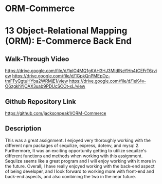 # ORM-Commerce

# 13 Object-Relational Mapping (ORM): E-Commerce Back End


## Walk-Through Video 

https://drive.google.com/file/d/1plO4MQ1gKAH3HJ3MldlNeYHn4tCEFrT6/view
https://drive.google.com/file/d/1GpkQnPMEpOz-tmFFyQgtuHYba2WRMjE1/view
https://drive.google.com/file/d/1eK4v-O6zgkhYjOAX3uab9PDUcSCOt-xL/view

## Github Repository Link

https://github.com/jacksonpeak1/ORM-Commerce

## Description

This was a great assignment. I enjoyed very thoroughly working with the different npm packages of sequilize, express, dotenv, and mysql 2. Furthermore, It was an exciting opportunity getting to utilize sequilze's different functions and methods when working with this assignment. Sequlize seems like a great program and  I will enjoy working with it more in the future. Overall, I have really enjoyed working with the back-end aspect of being developer, and I look forward to working more with front-end and back-end aspects, and also combining the two in the near future.
